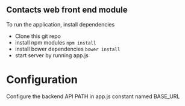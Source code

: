 Contacts web front end module
---

To run the application, install dependencies

- Clone this git repo
- install npm modules ```npm install```
- install bower dependencies ```bower install```
- start server by running app.js


# Configuration
Configure the backend API PATH in app.js constant named BASE_URL
